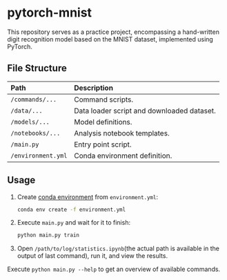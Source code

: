# pytorch-mnist

This repository serves as a practice project, encompassing a hand-written digit recognition model based on the MNIST dataset, implemented using PyTorch.

## File Structure

| Path               | Description                                |
|:-------------------|:-------------------------------------------|
| `/commands/...`    | Command scripts.                           |
| `/data/...`        | Data loader script and downloaded dataset. |
| `/models/...`      | Model definitions.                         |
| `/notebooks/...`   | Analysis notebook templates.               |
| `/main.py`         | Entry point script.                        |
| `/environment.yml` | Conda environment definition.              |

## Usage

1. Create [conda environment](https://docs.conda.io/projects/conda/en/stable/user-guide/tasks/manage-environments.html) from `environment.yml`:

    ```bash
    conda env create -f environment.yml
    ```

2. Execute `main.py` and wait for it to finish:

    ```bash
    python main.py train
    ```

3. Open `/path/to/log/statistics.ipynb`(the actual path is available in the output of last command), run it, and view the results.

Execute `python main.py --help` to get an overview of available commands.
